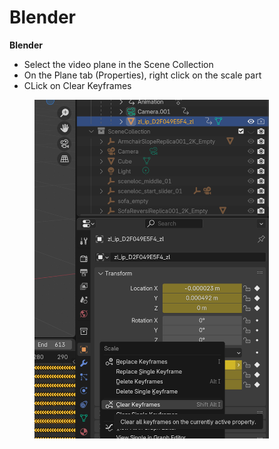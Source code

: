 # Blender

**Blender**

* Select the video plane in the Scene Collection
* On the Plane tab (Properties), right click on the scale part
* CLick on Clear Keyframes&#x20;

<figure><img src="../.gitbook/assets/image (16).png" alt="" width="375"><figcaption></figcaption></figure>

